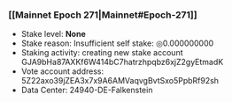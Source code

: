 ### [[Mainnet Epoch 271|Mainnet#Epoch-271]]
* Stake level: **None**
* Stake reason: Insufficient self stake: ◎0.000000000
* Staking activity: creating new stake account GJA9bHa87AXKf6W414bC7hatrzhpqbz6xjZ2gyEtmadK
* Vote account address: 5Z22axo39jZEA3x7x9A6AMVaqvgBvtSxo5PpbRf92sh
* Data Center: 24940-DE-Falkenstein